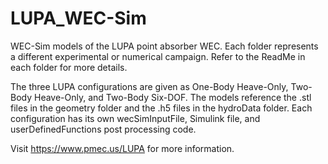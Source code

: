# LUPA_WEC-Sim

WEC-Sim models of the LUPA point absorber WEC. 
Each folder represents a different experimental or numerical campaign. Refer to the ReadMe in each folder for more details.

The three LUPA configurations are given as One-Body Heave-Only, Two-Body Heave-Only, and Two-Body Six-DOF. 
The models reference the .stl files in the geometry folder and the .h5 files in the hydroData folder. 
Each configuration has its own wecSimInputFile, Simulink file, and userDefinedFunctions post processing code.

Visit https://www.pmec.us/LUPA for more information.
